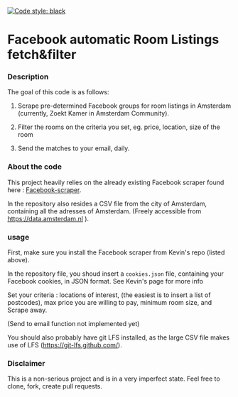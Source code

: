 [![Code style: black](https://img.shields.io/badge/code%20style-black-000000.svg)](https://github.com/psf/black)

# Facebook automatic Room Listings fetch&filter

### Description
The goal of this code is as follows:

1. Scrape pre-determined Facebook groups for room listings in Amsterdam (currently, Zoekt Kamer in Amsterdam Community).

2. Filter the rooms on the criteria you set, eg. price, location, size of the room

3. Send the matches to your email, daily. 

### About the code
This project heavily relies on the already existing Facebook scraper found here : [Facebook-scraper](https://github.com/kevinzg/facebook-scraper).

In the repository also resides a CSV file from the city of Amsterdam, containing all the adresses of Amsterdam. (Freely accessible from https://data.amsterdam.nl ).

### usage
First, make sure you install the Facebook scraper from Kevin's repo (listed above).

In the repository file, you shoud insert a `cookies.json` file, containing your Facebook cookies, in JSON format. See Kevin's page for more info

Set your criteria : locations of interest, (the easiest is to insert a list of postcodes), max price you are willing to pay, minimum room size, and Scrape away.

(Send to email function not implemented yet)

You should also probably have git LFS installed, as the large CSV file makes use of LFS (https://git-lfs.github.com/).

### Disclaimer
This is a non-serious project and is in a very imperfect state. Feel free to clone, fork, create pull requests.
